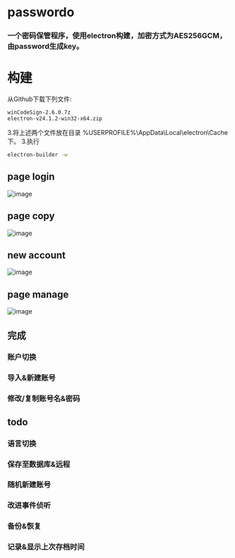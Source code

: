 # passwordo
### 一个密码保管程序，使用electron构建，加密方式为AES256GCM，由password生成key。

# 构建
从Github下载下列文件:
```
winCodeSign-2.6.0.7z
electron-v24.1.2-win32-x64.zip
```
3.将上述两个文件放在目录 %USERPROFILE%\AppData\Local\electron\Cache 下。
3.执行
```bash
electron-builder -w
```
## page login
![image](https://user-images.githubusercontent.com/103351906/232045402-3381a78c-21b1-4a64-8b45-d7697232c7ff.png)

## page copy
![image](https://user-images.githubusercontent.com/103351906/232045567-0acc4251-af44-4945-a395-79215ba038b5.png)

## new account

![image](https://user-images.githubusercontent.com/103351906/232045747-e53e6844-9673-412b-9db4-45904d2c2c3e.png)

## page manage
![image](https://user-images.githubusercontent.com/103351906/232045979-88e5d19e-8aa7-45b5-a611-d9ac9dc3bce7.png)

## 完成

### 账户切换 
### 导入&新建账号
### 修改/复制账号名&密码

## todo 
### 语言切换
### 保存至数据库&远程
### 随机新建账号
### 改进事件侦听
### 备份&恢复
### 记录&显示上次存档时间